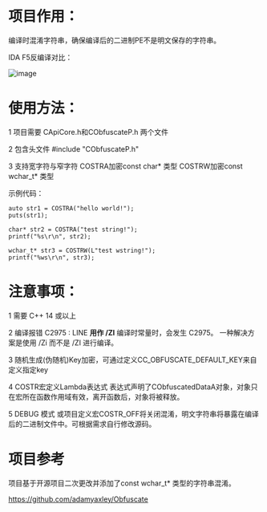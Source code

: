 # 项目作用：

编译时混淆字符串，确保编译后的二进制PE不是明文保存的字符串。

IDA F5反编译对比：

 ![image](https://github.com/Cc28256/ObfuscateP/blob/main/CObfuscateP/look.png)

# 使用方法：

1 项目需要 CApiCore.h和CObfuscateP.h 两个文件

2 包含头文件 #include "CObfuscateP.h"

3 支持宽字符与窄字符 COSTRA加密const char* 类型 COSTRW加密const wchar_t* 类型 

示例代码：

	auto str1 = COSTRA("hello world!");
	puts(str1);

	char* str2 = COSTRA("test string!");
	printf("%s\r\n", str2);

	wchar_t* str3 = COSTRW(L"test wstring!");
	printf("%ws\r\n", str3);
  
  
  # 注意事项：
  
  1 需要 C++ 14 或以上
  
  2 编译报错 C2975 : LINE __用作 /ZI__ 编译时常量时，会发生 C2975。 一种解决方案是使用 /Zi 而不是 /ZI 进行编译。

  3 随机生成(伪随机)Key加密，可通过定义CC_OBFUSCATE_DEFAULT_KEY来自定义指定key
  
  4 COSTR宏定义Lambda表达式 表达式声明了CObfuscatedDataA对象，对象只在宏所在函数作用域有效，离开函数后，对象将被释放。
  
  5 DEBUG 模式 或项目定义宏COSTR_OFF将关闭混淆，明文字符串将暴露在编译后的二进制文件中。可根据需求自行修改源码。
  
  
  # 项目参考
  
  项目基于开源项目二次更改并添加了const wchar_t* 类型的字符串混淆。
  
  https://github.com/adamyaxley/Obfuscate
